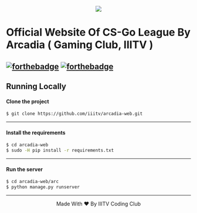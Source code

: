 <p align="center"><a href="http://neeraj00.pythonanywhere.com/"><img src="https://raw.githubusercontent.com/iiitv/arcadia-web/master/arc/teams/static/assets/arcadialogo_fade_darkbg.ico"></img></a></p>

# Official Website Of CS-Go League By Arcadia ( Gaming Club, IIITV )
[![forthebadge](https://forthebadge.com/images/badges/made-with-vue.svg)](https://forthebadge.com) [![forthebadge](https://forthebadge.com/images/badges/made-with-python.svg)](https://forthebadge.com)
---
## Running Locally
#### Clone the project
  ```sh
  $ git clone https://github.com/iiitv/arcadia-web.git
  ```
---
#### Install the requirements
  ```sh
  $ cd arcadia-web
  $ sudo -H pip install -r requirements.txt
  ```
---
#### Run the server
  ```sh
  $ cd arcadia-web/arc
  $ python manage.py runserver
  ```
---
<p align="center">Made With ❤ By IIITV Coding Club</p>
